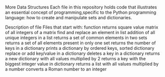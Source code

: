
More Data Structures
Each file in this repository holds code that illustrates an essential concept of programming,specific to the Python programming language: how to create and manipulate sets and dictionaries.

Description of file
Files that start with:
function returns square value matrix of all integers of a matrix
find and replace an element in list
addition of all unique integers in a list
returns a set of common elements in two sets
returns a set of all elements present in only one set
returns the number of keys in a dictionary
prints a dictionary by ordered keys, sorted dictionary
replace or add key/value in a dictionary
deletes a key in a dictionary
returns a new dictionary with all values multiplied by 2
returns a key with the biggest integer value in dictionary
returns a list with all values multiplied by a number
converts a Roman number to an integer
